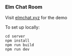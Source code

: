 ### Elm Chat Room

Visit [elmchat.xyz](http://elmchat.xyz) for the demo

To set up locally:

```
cd server
npm install
npm run build
npm run dev
```
